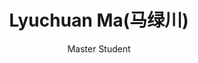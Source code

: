 ---
title: Lyuchuan Ma(马绿川)
subtitle: Master Student
layout: product
image: /img/team/master/lvchuan_ma.jpeg
intro: "Ma Lyuchuan is a master student in Mechanical Engineering at CityU. He holds a B.S. in Meterial Science and Engineering from South China University of Technology. At GAIRLAB, A Lyuchuan is actively involved in an intelligent robots, focusing on SLAM(visual-interial odometry). He has a strong interest in image analysis, scene recognition and aims to contribute to the field of robotics through his work."
show_sidebar: false
show_review: false
---